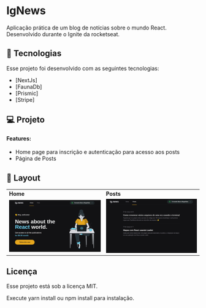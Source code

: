 <h1>IgNews</h1>
Aplicação prática de um blog de notícias sobre o mundo React.
Desenvolvido durante o Ignite da rocketseat.

## 🚀 Tecnologias

Esse projeto foi desenvolvido com as seguintes tecnologias:

- [NextJs]
- [FaunaDb]
- [Prismic]
- [Stripe]

## 💻 Projeto

  <h4>Features:</h4>
  <ul>
    <li>Home page para inscrição e autenticação para acesso aos posts</li>
    <li>Página de Posts</li>
  </ul>

## 🔖 Layout

<table>
  <tr>
    <td><strong>Home</strong></td>
    <td><strong>Posts</strong></td>
  <tr>
   <tr>
    <td><img src="screens/home.png"></td>
    <td><img src="screens/posts.png"></td>
  <tr>
</table>

## Licença

Esse projeto está sob a licença MIT.

Execute yarn install ou npm install para instalação.
